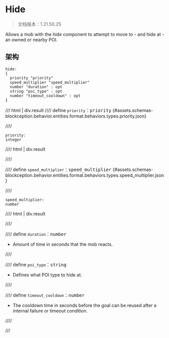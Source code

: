 # Hide

> 文档版本：1.21.50.25

Allows a mob with the hide component to attempt to move to - and hide at - an owned or nearby POI.

## 架构

```mcschema
hide:
{
  priority "priority"
  speed_multiplier "speed_multiplier"
  number "duration" : opt
  string "poi_type" : opt
  number "timeout_cooldown" : opt
}

```

/// html | div.result
//// define
`priority`：<samp>priority</samp> {#assets.schemas-blockception.behavior.entities.format.behaviors.types.priority.json}


////

```mcschema
priority:
integer

```

//// html | div.result

////



//// define
`speed_multiplier`：<samp>speed_multiplier</samp> {#assets.schemas-blockception.behavior.entities.format.behaviors.types.speed_multiplier.json}


////

```mcschema
speed_multiplier:
number

```

//// html | div.result

////



//// define
`duration`：<samp>number</samp>

- Amount of time in seconds that the mob reacts.


////


//// define
`poi_type`：<samp>string</samp>

- Defines what POI type to hide at.


////


//// define
`timeout_cooldown`：<samp>number</samp>

- The cooldown time in seconds before the goal can be reused after a internal failure or timeout condition.


////


///


